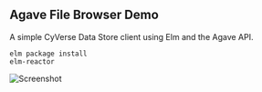 Agave File Browser Demo
-----------------------

A simple CyVerse Data Store client using Elm and the Agave API.

```
elm package install
elm-reactor
```

![Screenshot](https://raw.githubusercontent.com/mbomhoff/agave-file-browser-demo/master/Elm/screenshot.png)
